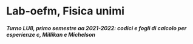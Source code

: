 # Lab-oefm, Fisica unimi

##### Turno LU8, primo semestre aa 2021-2022: codici e fogli di calcolo per esperienze c, Millikan e Michelson
